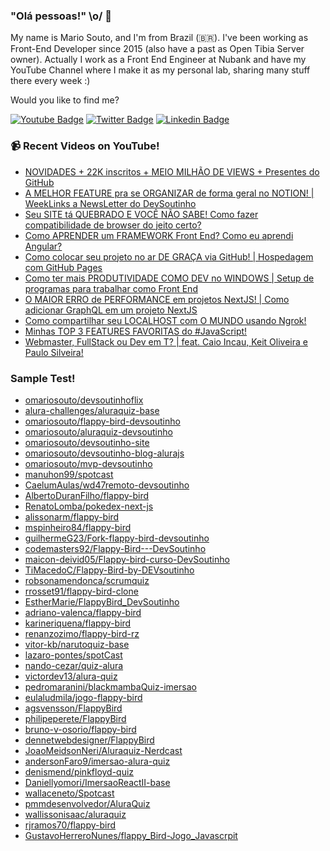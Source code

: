 ### "Olá pessoas!" \o/ 👋

My name is Mario Souto, and I'm from Brazil (🇧🇷). I've been working as Front-End Developer since 2015 (also have a past as Open Tibia Server owner). Actually I work as a Front End Engineer at Nubank and have my YouTube Channel where I make it as my personal lab, sharing many stuff there every week :)

Would you like to find me?

[![Youtube Badge](https://img.shields.io/badge/-Youtube-FF0000?style=flat-square&labelColor=FF0000&logo=youtube&logoColor=white&link=https://youtube.com/c/DevSoutinho)](https://youtube.com/c/DevSoutinho)
[![Twitter Badge](https://img.shields.io/badge/-Twitter-1ca0f1?style=flat-square&labelColor=1ca0f1&logo=twitter&logoColor=white&link=https://twitter.com/omariosouto)](https://twitter.com/omariosouto)
[![Linkedin Badge](https://img.shields.io/badge/-LinkedIn-blue?style=flat-square&logo=Linkedin&logoColor=white&link=https://www.linkedin.com/in/omariosouto)](https://www.linkedin.com/in/omariosouto)

### 📹 Recent Videos on YouTube!

<!-- YOUTUBE:START -->
- [NOVIDADES + 22K inscritos + MEIO MILHÃO DE VIEWS + Presentes do GitHub](https://www.youtube.com/watch?v=8u-6XQPFjS8)
- [A MELHOR FEATURE pra se ORGANIZAR de forma geral no NOTION! | WeekLinks a NewsLetter do DevSoutinho](https://www.youtube.com/watch?v=GwXn1oQ2BGM)
- [Seu SITE tá QUEBRADO E VOCÊ NÃO SABE! Como fazer compatibilidade de browser do jeito certo?](https://www.youtube.com/watch?v=k2pl8NhL_C8)
- [Como APRENDER um FRAMEWORK Front End? Como eu aprendi Angular?](https://www.youtube.com/watch?v=mMMqMk2buzs)
- [Como colocar seu projeto no ar DE GRAÇA via GitHub! | Hospedagem com GitHub Pages](https://www.youtube.com/watch?v=BU-w2_Aae54)
- [Como ter mais PRODUTIVIDADE COMO DEV no WINDOWS | Setup de programas para trabalhar como Front End](https://www.youtube.com/watch?v=MdMT9litmvY)
- [O MAIOR ERRO de PERFORMANCE em projetos NextJS! | Como adicionar GraphQL em um projeto NextJS](https://www.youtube.com/watch?v=7k_2V10H5j0)
- [Como compartilhar seu LOCALHOST com O MUNDO usando Ngrok!](https://www.youtube.com/watch?v=KbO2_yJowXg)
- [Minhas TOP 3 FEATURES FAVORITAS do #JavaScript!](https://www.youtube.com/watch?v=0-Gtl8nAw3c)
- [Webmaster, FullStack ou Dev em T? | feat. Caio Incau, Keit Oliveira e Paulo Silveira!](https://www.youtube.com/watch?v=B0hQgcolYxc)
<!-- YOUTUBE:END -->

### Sample Test!

<!-- CHANNEL_PROJECTS:START -->
- [omariosouto/devsoutinhoflix](https://github.com/omariosouto/devsoutinhoflix)
- [alura-challenges/aluraquiz-base](https://github.com/alura-challenges/aluraquiz-base)
- [omariosouto/flappy-bird-devsoutinho](https://github.com/omariosouto/flappy-bird-devsoutinho)
- [omariosouto/aluraquiz-devsoutinho](https://github.com/omariosouto/aluraquiz-devsoutinho)
- [omariosouto/devsoutinho-site](https://github.com/omariosouto/devsoutinho-site)
- [omariosouto/devsoutinho-blog-alurajs](https://github.com/omariosouto/devsoutinho-blog-alurajs)
- [omariosouto/mvp-devsoutinho](https://github.com/omariosouto/mvp-devsoutinho)
- [manuhon99/spotcast](https://github.com/manuhon99/spotcast)
- [CaelumAulas/wd47remoto-devsoutinho](https://github.com/CaelumAulas/wd47remoto-devsoutinho)
- [AlbertoDuranFilho/flappy-bird](https://github.com/AlbertoDuranFilho/flappy-bird)
- [RenatoLomba/pokedex-next-js](https://github.com/RenatoLomba/pokedex-next-js)
- [alissonarm/flappy-bird](https://github.com/alissonarm/flappy-bird)
- [mspinheiro84/flappy-bird](https://github.com/mspinheiro84/flappy-bird)
- [guilhermeG23/Fork-flappy-bird-devsoutinho](https://github.com/guilhermeG23/Fork-flappy-bird-devsoutinho)
- [codemasters92/Flappy-Bird---DevSoutinho](https://github.com/codemasters92/Flappy-Bird---DevSoutinho)
- [maicon-deivid05/Flappy-bird-curso-DevSoutinho](https://github.com/maicon-deivid05/Flappy-bird-curso-DevSoutinho)
- [TiMacedoC/Flappy-Bird-by-DEVsoutinho](https://github.com/TiMacedoC/Flappy-Bird-by-DEVsoutinho)
- [robsonamendonca/scrumquiz](https://github.com/robsonamendonca/scrumquiz)
- [rrosset91/flappy-bird-clone](https://github.com/rrosset91/flappy-bird-clone)
- [EstherMarie/FlappyBird_DevSoutinho](https://github.com/EstherMarie/FlappyBird_DevSoutinho)
- [adriano-valenca/flappy-bird](https://github.com/adriano-valenca/flappy-bird)
- [karineriquena/flappy-bird](https://github.com/karineriquena/flappy-bird)
- [renanzozimo/flappy-bird-rz](https://github.com/renanzozimo/flappy-bird-rz)
- [vitor-kb/narutoquiz-base](https://github.com/vitor-kb/narutoquiz-base)
- [lazaro-pontes/spotCast](https://github.com/lazaro-pontes/spotCast)
- [nando-cezar/quiz-alura](https://github.com/nando-cezar/quiz-alura)
- [victordev13/alura-quiz](https://github.com/victordev13/alura-quiz)
- [pedromaranini/blackmambaQuiz-imersao](https://github.com/pedromaranini/blackmambaQuiz-imersao)
- [eulaludmila/jogo-flappy-bird](https://github.com/eulaludmila/jogo-flappy-bird)
- [agsvensson/FlappyBird](https://github.com/agsvensson/FlappyBird)
- [philipeperete/FlappyBird](https://github.com/philipeperete/FlappyBird)
- [bruno-v-osorio/flappy-bird](https://github.com/bruno-v-osorio/flappy-bird)
- [dennetwebdesigner/FlappyBird](https://github.com/dennetwebdesigner/FlappyBird)
- [JoaoMeidsonNeri/Aluraquiz-Nerdcast](https://github.com/JoaoMeidsonNeri/Aluraquiz-Nerdcast)
- [andersonFaro9/imersao-alura-quiz](https://github.com/andersonFaro9/imersao-alura-quiz)
- [denismend/pinkfloyd-quiz](https://github.com/denismend/pinkfloyd-quiz)
- [Daniellyomori/ImersaoReactII-base](https://github.com/Daniellyomori/ImersaoReactII-base)
- [wallaceneto/Spotcast](https://github.com/wallaceneto/Spotcast)
- [pmmdesenvolvedor/AluraQuiz](https://github.com/pmmdesenvolvedor/AluraQuiz)
- [wallissonisaac/aluraquiz](https://github.com/wallissonisaac/aluraquiz)
- [rjramos70/flappy-bird](https://github.com/rjramos70/flappy-bird)
- [GustavoHerreroNunes/flappy_Bird-Jogo_Javascrpit](https://github.com/GustavoHerreroNunes/flappy_Bird-Jogo_Javascrpit)
<!-- CHANNEL_PROJECTS:END -->
